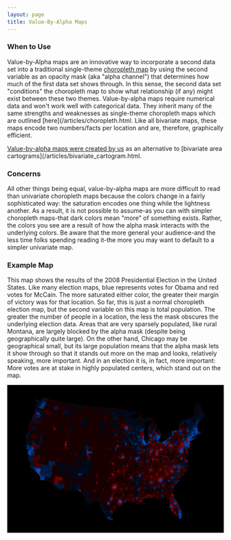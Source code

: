 ```yaml
---
layout: page
title: Value-By-Alpha Maps
---
```


### When to Use

Value-by-Alpha maps are an innovative way to incorporate a second data set into a traditional single-theme [choropleth map](/articles/choropleth.html) by using the second variable as an opacity mask (aka "alpha channel") that determines how much of the first data set shows through. In this sense, the second data set "conditions" the choropleth map to show what relationship (if any) might exist between these two themes. Value-by-alpha maps require numerical data and won't work well with categorical data. They inherit many of the same strengths and weaknesses as single-theme choropleth maps which are outlined [here](/articles/choropleth.html. Like all bivariate maps, these maps encode two numbers/facts per location and are, therefore, graphically efficient.

[Value-by-alpha maps were created by us](http://www.axismaps.com/blog/2008/11/a-new-kind-of-election-map/) as an alternative to [bivariate area cartograms](/articles/bivariate_cartogram.html.

### Concerns
All other things being equal, value-by-alpha maps are more difficult to read than univariate choropleth maps because the colors change in a fairly sophisticated way: the saturation encodes one thing while the lightness another. As a result, it is not possible to assume-as you can with simpler choropleth maps-that dark colors mean "more" of something exists. Rather, the colors you see are a result of how the alpha mask interacts with the underlying colors. Be aware that the more general your audience-and the less time folks spending reading it-the more you may want to default to a simpler univariate map.

### Example Map
This map shows the results of the 2008 Presidential Election in the United States. Like many election maps, blue represents votes for Obama and red votes for McCain. The more saturated either color, the greater their margin of victory was for that location. So far, this is just a normal choropleth election map, but the second variable on this map is total population. The greater the number of people in a location, the less the mask obscures the underlying election data. Areas that are very sparsely populated, like rural Montana, are largely blocked by the alpha mask (despite being geographically quite large). On the other hand, Chicago may be geographical small, but its large population means that the alpha mask lets it show through so that it stands out more on the map and looks, relatively speaking, more important. And in an election it is, in fact, more important: More votes are at stake in highly populated centers, which stand out on the map.

![](/images/alpha_map.jpeg)